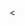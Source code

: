 <<!DOCTYPE html>
<html>
<head>
	<title>star warrs</title>
	<style> @import url ('https://fonts.googleapis.com/css?family= Munka + Sans: 800 & subset = latin-ext');

	body{
		background-image: url(csillag.jpg);
		background-repeat: no-repeat;
		background-position: center;
		background-size: cover;
		font-size: 40px;
		font-family: work sams;
	    color: white
	}
	</style>
</head>
<body>
	<h1 align="center">Készítette: Szabó  József</h1>
	<video autoplay src="Star Wars.mp3"></video>
	<div>Bárhová mész,a gonosz mindig útolér</div>



</body>
</html>
